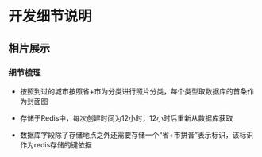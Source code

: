 # 开发细节说明

## 相片展示

### 细节梳理

- 按照到过的城市按照省+市为分类进行照片分类，每个类型取数据库的首条作为封面图

- 存储于Redis中，每次创建时间为12小时，12小时后重新从数据库获取

- 数据库字段除了存储地点之外还需要存储一个“省+市拼音”表示标识，该标识作为redis存储的键依据